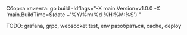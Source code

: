 Сборка клиента:
go build -ldflags="-X main.Version=v1.0.0 -X 'main.BuildTime=$(date +'%Y/%m/%d %H:%M:%S')'"


TODO:
    grafana, grpc, websocket test, env разобраться, cache, deploy